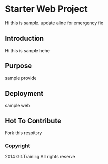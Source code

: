 # Starter Web Project
Hi this is sample. update aline for emergency fix
## Introduction
Hi this is sample hehe
## Purpose
sample provide
## Deployment
sample web
## Hot To Contribute
Fork this respitory
### Copyright

2014 Git.Training All rights reserve